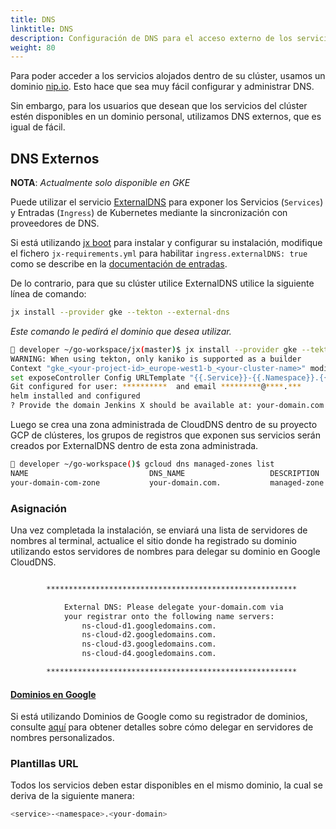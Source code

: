 ```yaml
---
title: DNS
linktitle: DNS
description: Configuración de DNS para el acceso externo de los servicios del clúster
weight: 80
---
```


Para poder acceder a los servicios alojados dentro de su clúster, usamos un dominio [nip.io](https://nip.io/). Esto hace que sea muy fácil configurar y administrar DNS.

Sin embargo, para los usuarios que desean que los servicios del clúster estén disponibles en un dominio personal, utilizamos DNS externos, que es igual de fácil.

## DNS Externos

**NOTA**: *Actualmente solo disponible en GKE*

Puede utilizar el servicio [ExternalDNS](https://github.com/kubernetes-incubator/external-dns) para exponer los Servicios (`Services`) y Entradas (`Ingress`) de Kubernetes mediante la sincronización con proveedores de DNS.

Si está utilizando [jx boot](/es/docs/getting-started/setup/boot/) para instalar y configurar su instalación, modifique el fichero `jx-requirements.yml` para habilitar `ingress.externalDNS: true` como se describe en la [documentación de entradas](/es/docs/getting-started/setup/boot/#ingress).

De lo contrario, para que su clúster utilice ExternalDNS utilice la siguiente línea de comando:

```sh
jx install --provider gke --tekton --external-dns
```

*Este comando le pedirá el dominio que desea utilizar.*

```sh
🙅 developer ~/go-workspace/jx(master)$ jx install --provider gke --tekton --external-dns
WARNING: When using tekton, only kaniko is supported as a builder
Context "gke_<your-project-id>_europe-west1-b_<your-cluster-name>" modified.
set exposeController Config URLTemplate "{{.Service}}-{{.Namespace}}.{{.Domain}}"
Git configured for user: **********  and email *********@****.***
helm installed and configured
? Provide the domain Jenkins X should be available at: your-domain.com
```

Luego se crea una zona administrada de CloudDNS dentro de su proyecto GCP de clústeres, los grupos de registros que exponen sus servicios serán creados por ExternalDNS dentro de esta zona administrada.

```sh
🙅 developer ~/go-workspace()$ gcloud dns managed-zones list
NAME                           DNS_NAME                   DESCRIPTION                       VISIBILITY
your-domain-com-zone           your-domain.com.           managed-zone utilised by jx       public
```

### Asignación

Una vez completada la instalación, se enviará una lista de servidores de nombres al terminal, actualice el sitio donde ha registrado su dominio utilizando estos servidores de nombres para delegar su dominio en Google CloudDNS.

```sh

        ********************************************************

            External DNS: Please delegate your-domain.com via
            your registrar onto the following name servers:
                ns-cloud-d1.googledomains.com.
                ns-cloud-d2.googledomains.com.
                ns-cloud-d3.googledomains.com.
                ns-cloud-d4.googledomains.com.

        ********************************************************

```

#### [Dominios en Google](https://domains.google)

Si está utilizando Dominios de Google como su registrador de dominios, consulte [aquí](https://support.google.com/domains/answer/3290309?hl=en-GB&ref_topic=9018335) para obtener detalles sobre cómo delegar en servidores de nombres personalizados.

### Plantillas URL

Todos los servicios deben estar disponibles en el mismo dominio, la cual se deriva de la siguiente manera:

```sh
<service>-<namespace>.<your-domain>
```
